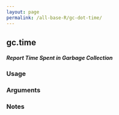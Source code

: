 ```yaml
---
layout: page
permalink: /all-base-R/gc-dot-time/
---
```


## __gc.time__

#### _Report Time Spent in Garbage Collection_

### Usage

### Arguments

### Notes
